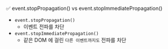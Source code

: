 ✅ event.stopPropagation() vs event.stopImmediatePropagation()

* `event.stopPropagation()`
  * 이벤트 전파를 차단
* `event.stopImmediatePropagation()`
  * 같은 DOM 에 걸린 `다른 이벤트까지도` 전파를 차단